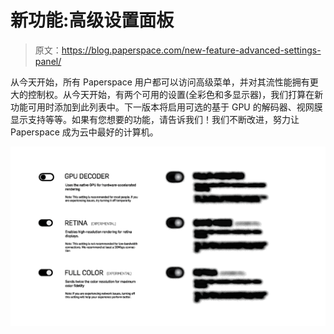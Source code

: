 # 新功能:高级设置面板

> 原文：<https://blog.paperspace.com/new-feature-advanced-settings-panel/>

从今天开始，所有 Paperspace 用户都可以访问高级菜单，并对其流性能拥有更大的控制权。从今天开始，有两个可用的设置(全彩色和多显示器)，我们打算在新功能可用时添加到此列表中。下一版本将启用可选的基于 GPU 的解码器、视网膜显示支持等等。如果有您想要的功能，请告诉我们！我们不断改进，努力让 Paperspace 成为云中最好的计算机。

![](img/ca47587d974f5c967ffe73c63f8187a2.png)
